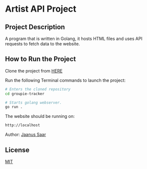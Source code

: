 # Artist API Project

## Project Description

A program that is written in Golang, it hosts HTML files and uses API requests to fetch data to the website.

## How to Run the Project

Clone the project from [HERE](https://github.com/The-Estonian/artist-api)

Run the following Terminal commands to launch the project:
```bash
# Enters the cloned repository
cd groupie-tracker

# Starts golang webserver.
go run .

```
The website should be running on:
```bash
http://localhost
```


Author: [Jaanus Saar](https://github.com/The-Estonian)
## License

[MIT](https://choosealicense.com/licenses/mit/)
